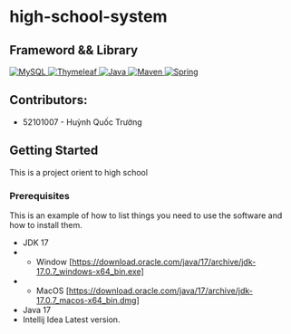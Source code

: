 # high-school-system
## Frameword && Library
<a href="#">
  <img src="https://img.shields.io/badge/mysql-%2300f.svg?style=for-the-badge&logo=mysql&logoColor=white" alt="MySQL"/>
</a>
<a href="#">
  <img src="https://img.shields.io/badge/Thymeleaf-%23005C0F.svg?style=for-the-badge&logo=Thymeleaf&logoColor=white" alt="Thymeleaf"/>
</a>
<a href="https://www.java.com" target="_blank"> 
    <img alt="Java" src="https://img.shields.io/badge/Java-ED8B00?style=for-the-badge&logo=java&logoColor=white">
  </a>
<a href="#">
  <img src="https://img.shields.io/badge/Apache%20Maven-C71A36?style=for-the-badge&logo=Apache%20Maven&logoColor=white" alt="Maven"/>
</a>
<a href="#">
  <img src="https://img.shields.io/badge/spring-%236DB33F.svg?style=for-the-badge&logo=spring&logoColor=white" alt="Spring"/>
</a>

## Contributors:
- 52101007 - Huỳnh Quốc Trường

## Getting Started
This is a project orient to high school

### Prerequisites
This is an example of how to list things you need to use the software and how to install them.
*  JDK 17
*  * Window [https://download.oracle.com/java/17/archive/jdk-17.0.7_windows-x64_bin.exe]
*  * MacOS [https://download.oracle.com/java/17/archive/jdk-17.0.7_macos-x64_bin.dmg]
*  Java 17
* Intellij Idea Latest version.

